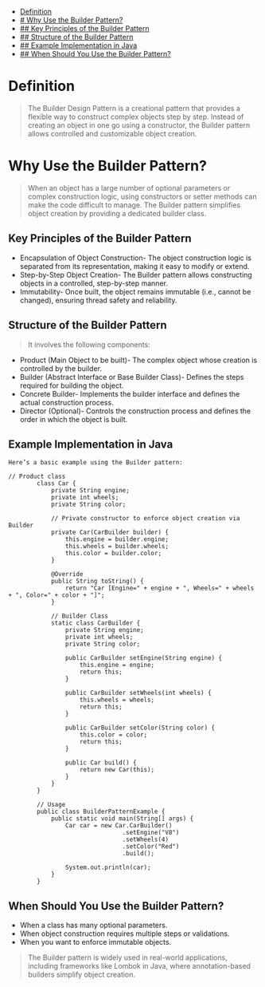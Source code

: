  - [Definition](#Definition)
 - [# Why Use the Builder Pattern?](#WhyUse)
 - [## Key Principles of the Builder Pattern](#KeyPrinciples)
 - [## Structure of the Builder Pattern](#Structure)
 - [## Example Implementation in Java](#Implementation )
 - [## When Should You Use the Builder Pattern?](#WhenSudUse)


<a name="Definition"></a>
# Definition
	

> The Builder Design Pattern is a creational pattern that provides a
> flexible way to construct complex objects step by step. Instead of
> creating an object in one go using a constructor, the Builder pattern
> allows controlled and customizable object creation.

<a name="WhyUse"></a>
# Why Use the Builder Pattern?
	

> When an object has a large number of optional parameters or complex
> construction logic, using constructors or setter methods can make the
> code difficult to manage. The Builder pattern simplifies object
> creation by providing a dedicated builder class.

		
<a name="KeyPrinciples"></a>
## Key Principles of the Builder Pattern

 - Encapsulation of Object Construction- The object construction logic is separated from its representation, making it easy to modify or extend.
 - Step-by-Step Object Creation- The Builder pattern allows constructing objects in a controlled, step-by-step manner.
 - Immutability- Once built, the object remains immutable (i.e., cannot be changed), ensuring thread safety and reliability.

<a name="Structure"></a>
## Structure of the Builder Pattern

	

> It involves the following components:

 - Product (Main Object to be built)- The complex object whose creation is controlled by the builder.
 - Builder (Abstract Interface or Base Builder Class)- Defines the steps required for building the object.
 - Concrete Builder- Implements the builder interface and defines the actual construction process.
 - Director (Optional)- Controls the construction process and defines the order in which the object is built.

<a name="Implementation "></a>
## Example Implementation in Java

	Here’s a basic example using the Builder pattern:
		
    // Product class
    		class Car {
    			private String engine;
    			private int wheels;
    			private String color;
    
    			// Private constructor to enforce object creation via Builder
    			private Car(CarBuilder builder) {
    				this.engine = builder.engine;
    				this.wheels = builder.wheels;
    				this.color = builder.color;
    			}
    
    			@Override
    			public String toString() {
    				return "Car [Engine=" + engine + ", Wheels=" + wheels + ", Color=" + color + "]";
    			}
    
    			// Builder Class
    			static class CarBuilder {
    				private String engine;
    				private int wheels;
    				private String color;
    
    				public CarBuilder setEngine(String engine) {
    					this.engine = engine;
    					return this;
    				}
    
    				public CarBuilder setWheels(int wheels) {
    					this.wheels = wheels;
    					return this;
    				}
    
    				public CarBuilder setColor(String color) {
    					this.color = color;
    					return this;
    				}
    
    				public Car build() {
    					return new Car(this);
    				}
    			}
    		}
    
    		// Usage
    		public class BuilderPatternExample {
    			public static void main(String[] args) {
    				Car car = new Car.CarBuilder()
    								.setEngine("V8")
    								.setWheels(4)
    								.setColor("Red")
    								.build();
    
    				System.out.println(car);
    			}
    		}

<a name="WhenSudUse"></a>
## When Should You Use the Builder Pattern?

 - When a class has many optional parameters.
 -  When object construction requires multiple steps or validations.
 - When you want to enforce immutable objects.

> 	The Builder pattern is widely used in real-world applications,
> including frameworks like Lombok in Java, where annotation-based
> builders simplify object creation.
